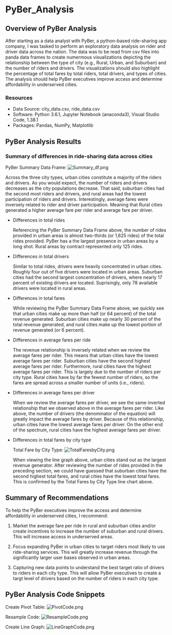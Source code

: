 # PyBer_Analysis

## Overview of PyBer Analysis

After starting as a data analyst with PyBer, a python-based ride-sharing app company, I was tasked to perform an exploratory data analysis on rider and driver data across the nation. The data was to be read from csv files into panda data frames to create numermous visualizations depicting the relationship between the type of city (e.g., Rural, Urban, and Suburban) and the number of riders and drivers.  The visualizations should also highlight the percentage of total fares by total riders, total drivers, and types of cities.  The analysis should help PyBer executives improve access and determine affordability in underserved cities.
 
### Resources

* Data Source:  city_data.csv, ride_data.csv
* Software:  Python 3.6.1, Jupyter Notebook (anaconda3), Visual Studio Code, 1.38.1
* Packages:  Pandas, NumPy, Matplotlib

## PyBer Analysis Results

### Summary of differences in ride-sharing data across cities

PyBer Summary Data Frame:
![Summary_df.png](Resources/Summary_df.png)

Across the three city types, urban cities constitute a majority of the riders and drivers.  As you would expect, the number of riders and drivers decreases as the city populations decrease.  That said, suburban cities had the second most riders and drivers, and rural areas had the lowest participation of riders and drivers.  Interestingly, average fares were inversely related to rider and driver participation.  Meaning that Rural cities generated a higher average fare per rider and average fare per driver.

   * Differences in total rides
      
      Referencing the PyBer Summary Data Frame above, the number of rides provided in urban areas is almost two-thirds (or 1,625 rides) of the total rides provided.  PyBer has a the largest presence in urban areas by a long shot.  Rural areas by contract represented only 125 rides.

   * Differences in total drivers
      
      Similar to total rides, drivers were heavily concentrated in urban cities.  Roughly four out of five drivers were located in urban areas.  Suburban cities had the second largest concentration of drivers, where nearly 17 percent of existing drivers are located.  Suprisingly, only 78 available drivers were located in rural areas.  

   * Differences in total fares

      While reviewing the PyBer Summary Data Frame above, we quickly see that urban cities make up more than half (or 64 percent) of the total revenue generated.  Suburban cities make up nearly 30 percent of the total revenue generated, and rural cities make up the lowest portion of revenue generated (or 6 percent).       

   * Differences in average fares per ride

      The revenue relationship is inversely related when we review the average fares per rider.  This means that urban cities have the lowest average fares per rider.  Suburban cities have the second highest average fares per rider.  Furthermore, rural cities have the highest average fares per rider.  This is largely due to the number of riders per city type.  Rural cities have by far the fewest number of riders, so the fares are spread across a smaller number of units (i.e., riders).

   * Differences in average fares per driver

      When we review the average fares per driver, we see the same inverted relationship that we observed above in the average fares per rider.  Like above, the number of drivers (the denominator of the equation) will greatly impact the average fares by driver.  Because of this relationship, urban cities have the lowest average fares per driver.  On the other end of the spectrum, rural cities have the highest average fares per driver.

   * Differences in total fares by city type

      Total Fare by City Type:
      ![TotalFaresbyCity.png](Resources/TotalFaresbyCity.png)

      When viewing the line graph above, urban cities stand out as the largest revenue generator.  After reviewing the number of rides provided in the preceding section, we could have guessed that suburban cities have the second highest total fares, and rural cities have the lowest total fares.  This is confirmed by the Total Fares by City Type line chart above.
      
## Summary of Recommendations

To help the PyBer executives improve the access and determine affordability in underserved cities, I recommend:

   1. Market the average fare per ride in rural and suburban cities and/or create incentives to increase the number of suburban and rural drivers.  This will increase access in underserved areas.

   2. Focus expanding PyBer in urban cities to target riders most likely to use ride-sharing services.  This will greatly increase revenue through the significantly larger user bases observed in urban areas.

   3. Capturing new data points to understand the best target ratio of drivers to riders in each city type.  This will allow PyBer executives to create a targt level of drivers based on the number of riders in each city type.

## PyBer Analysis Code Snippets

Create Pivot Table:
![PivotCode.png](Resources/PivotCode.png)

Resample Code:
![ResampleCode.png](Resources/ResampleCode.png)

Create Line Graph:
![LineGraphCode.png](Resources/LineGraphCode.png)
